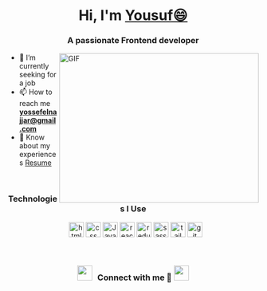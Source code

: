 <h1 align="center">Hi, I'm <a href="https://100rabhcsmc.github.io/Me.io/" target="blank">Yousuf😄</a></h1>
<h3 align="center">A passionate Frontend developer</h3>

<img align="right" top="500" height="300" width="400" alt="GIF" src="https://media.giphy.com/media/SWoSkN6DxTszqIKEqv/giphy.gif">

- 🔭 I’m currently seeking for a job
- 📫 How to reach me **yossefelnajjar@gmail.com**
- 📄 Know about my experiences <a href="https://github.com/100rabhcsmc/Me.io/blob/master/01SaurabhChavanReactNativeResume.pdf" target="blank">Resume</a>
<br/>

<h3 align="center">Technologies I Use</h3>
<p align="center">
 <div align="center" class="icons-social" style="margin-left: 10px;">
    <img src="https://github.com/get-icon/geticon/raw/master/icons/html-5.svg" alt="html" width="30px" height="30px">
    <img src="https://github.com/get-icon/geticon/raw/master/icons/css-3.svg" alt="css" width="30px" height="30px">
    <img src="https://github.com/get-icon/geticon/raw/master/icons/javascript.svg" alt="JavaScript" width="30px" height="30px">
    <img src="https://github.com/get-icon/geticon/raw/master/icons/react.svg" alt="react" width="30px" height="30px">
    <img src="https://github.com/get-icon/geticon/raw/master/icons/redux.svg" alt="redux" width="30px" height="30px">
    <img src="https://github.com/get-icon/geticon/raw/master/icons/sass.svg" alt="sass" width="30px" height="30px">
    <img src="https://github.com/get-icon/geticon/raw/master/icons/tailwindcss-icon.svg" alt="tailwindcss" width="30px" height="30px">
    <img src="https://github.com/get-icon/geticon/raw/master/icons/git.svg" alt="git" width="30px" height="30px">
 </div>
</p>

<br/>


<h3 align="center" > 
  <img src="https://media.giphy.com/media/iY8CRBdQXODJSCERIr/giphy.gif" width="30" height="30" style="margin-right: 10px;">Connect with me 🤝 
	<a target="_blank" href="https://www.linkedin.com/in/yossef-elnajjar-548772260/">
	<img src="https://img.icons8.com/doodle/40/000000/linkedin--v2.png" width="30" height="30" ></a>
</h3>
